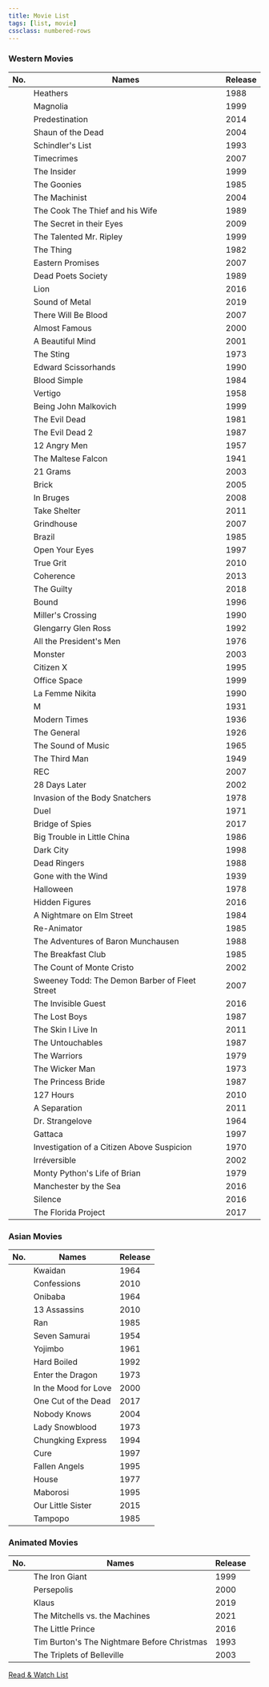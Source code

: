 ```yaml
---
title: Movie List
tags: [list, movie]
cssclass: numbered-rows
---
```


### Western Movies

| No. | Names                                          | Release |
| --- | ---------------------------------------------- | ------- |
|     | Heathers                                       | 1988    |
|     | Magnolia                                       | 1999    |
|     | Predestination                                 | 2014    |
|     | Shaun of the Dead                              | 2004    |
|     | Schindler's List                               | 1993    |
|     | Timecrimes                                     | 2007    |
|     | The Insider                                    | 1999    |
|     | The Goonies                                    | 1985    |
|     | The Machinist                                  | 2004    |
|     | The Cook The Thief and his Wife                | 1989    |
|     | The Secret in their Eyes                       | 2009    |
|     | The Talented Mr. Ripley                        | 1999    |
|     | The Thing                                      | 1982    |
|     | Eastern Promises                               | 2007    |
|     | Dead Poets Society                             | 1989    |
|     | Lion                                           | 2016    |
|     | Sound of Metal                                 | 2019    |
|     | There Will Be Blood                            | 2007    |
|     | Almost Famous                                  | 2000    |
|     | A Beautiful Mind                               | 2001    |
|     | The Sting                                      | 1973    |
|     | Edward Scissorhands                            | 1990    |
|     | Blood Simple                                   | 1984    |
|     | Vertigo                                        | 1958    |
|     | Being John Malkovich                           | 1999    |
|     | The Evil Dead                                  | 1981    |
|     | The Evil Dead 2                                | 1987    |
|     | 12 Angry Men                                   | 1957    |
|     | The Maltese Falcon                             | 1941    |
|     | 21 Grams                                       | 2003    |
|     | Brick                                          | 2005    |
|     | In Bruges                                      | 2008    |
|     | Take Shelter                                   | 2011    |
|     | Grindhouse                                     | 2007    |
|     | Brazil                                         | 1985    |
|     | Open Your Eyes                                 | 1997    |
|     | True Grit                                      | 2010    |
|     | Coherence                                      | 2013    |
|     | The Guilty                                     | 2018    |
|     | Bound                                          | 1996    |
|     | Miller's Crossing                              | 1990    |
|     | Glengarry Glen Ross                            | 1992    |
|     | All the President's Men                        | 1976    |
|     | Monster                                        | 2003    |
|     | Citizen X                                      | 1995    |
|     | Office Space                                   | 1999    |
|     | La Femme Nikita                                | 1990    |
|     | M                                              | 1931    |
|     | Modern Times                                   | 1936    |
|     | The General                                    | 1926    |
|     | The Sound of Music                             | 1965    |
|     | The Third Man                                  | 1949    |
|     | REC                                            | 2007    |
|     | 28 Days Later                                  | 2002    |
|     | Invasion of the Body Snatchers                 | 1978    |
|     | Duel                                           | 1971    |
|     | Bridge of Spies                                | 2017    |
|     | Big Trouble in Little China                    | 1986    |
|     | Dark City                                      | 1998    |
|     | Dead Ringers                                   | 1988    |
|     | Gone with the Wind                             | 1939    |
|     | Halloween                                      | 1978    |
|     | Hidden Figures                                 | 2016    |
|     | A Nightmare on Elm Street                      | 1984    |
|     | Re-Animator                                    | 1985    |
|     | The Adventures of Baron Munchausen             | 1988    |
|     | The Breakfast Club                             | 1985    |
|     | The Count of Monte Cristo                      | 2002    |
|     | Sweeney Todd: The Demon Barber of Fleet Street | 2007    |
|     | The Invisible Guest                            | 2016    |
|     | The Lost Boys                                  | 1987    |
|     | The Skin I Live In                             | 2011    |
|     | The Untouchables                               | 1987    |
|     | The Warriors                                   | 1979    |
|     | The Wicker Man                                 | 1973    |
|     | The Princess Bride                             | 1987    |
|     | 127 Hours                                      | 2010    |
|     | A Separation                                   | 2011    |
|     | Dr. Strangelove                                | 1964    |
|     | Gattaca                                        | 1997    |
|     | Investigation of a Citizen Above Suspicion     | 1970    |
|     | Irréversible                                   | 2002    |
|     | Monty Python's Life of Brian                   | 1979    |
|     | Manchester by the Sea                          | 2016    |
|     | Silence                                        | 2016    |
|     | The Florida Project                            | 2017    | 

### Asian Movies

| No. | Names                | Release |
| --- | -------------------- | ------- |
|     | Kwaidan              | 1964    |
|     | Confessions          | 2010    |
|     | Onibaba              | 1964    |
|     | 13 Assassins         | 2010    |
|     | Ran                  | 1985    |
|     | Seven Samurai        | 1954    |
|     | Yojimbo              | 1961    |
|     | Hard Boiled          | 1992    |
|     | Enter the Dragon     | 1973    |
|     | In the Mood for Love | 2000    |
|     | One Cut of the Dead  | 2017    |
|     | Nobody Knows         | 2004    |
|     | Lady Snowblood       | 1973    |
|     | Chungking Express    | 1994    |
|     | Cure                 | 1997    |
|     | Fallen Angels        | 1995    |
|     | House                | 1977    |
|     | Maborosi             | 1995    |
|     | Our Little Sister    | 2015    |
|     | Tampopo              | 1985    | 

### Animated Movies

| No. | Names                                          | Release |
| --- | ---------------------------------------------- | ------- |
|     | The Iron Giant                                 | 1999    |
|     | Persepolis                                     | 2000    |
|     | Klaus                                          | 2019    |
|     | The Mitchells vs. the Machines                 | 2021    |
|     | The Little Prince                              | 2016    |
|     | Tim Burton's The Nightmare Before Christmas    | 1993    |
|     | The Triplets of Belleville                     | 2003    | 

[Read & Watch List](../Read%20&%20Watch%20List.md)